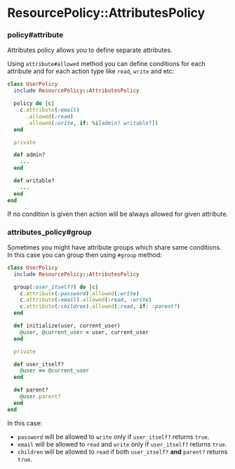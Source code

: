 # ResourcePolicy::AttributesPolicy


### policy#attribute

Attributes policy allows you to define separate attributes.

Using `attribute#allowed` method you can define conditions for each attribute and for each action type like `read`, `write` and etc:

```ruby
class UserPolicy
  include ResourcePolicy::AttributesPolicy

  policy do |c|
    c.attribute(:email)
      .allowed(:read)
      .allowed(:write, if: %i[admin? writable?])
  end

  private

  def admin?
    ...
  end

  def writable?
    ...
  end
end
```

If no condition is given then action will be always allowed for given attribute.

### attributes_policy#group

Sometimes you might have attribute groups which share same conditions. In this case you can group then using `#group` method:

```ruby
class UserPolicy
  include ResourcePolicy::AttributesPolicy

  group(:user_itself?) do |c|
    c.attribute(:password).allowed(:write)
    c.attribute(:email).allowed(:read, :write)
    c.attribute(:children).allowed(:read, if: :parent?)
  end

  def initialize(user, current_user)
    @user, @current_user = user, current_user
  end

  private

  def user_itself?
    @user == @current_user
  end

  def parent?
    @user.parent?
  end
end
```

In this case:

* `password` will be allowed to `write` only if `user_itself?` returns `true`.
* `email` will be allowed to `read` and `write` only if `user_itself?` returns `true`.
* `children` will be allowed to `read` if both `user_itself?` **and** `parent?` returns `true`.
